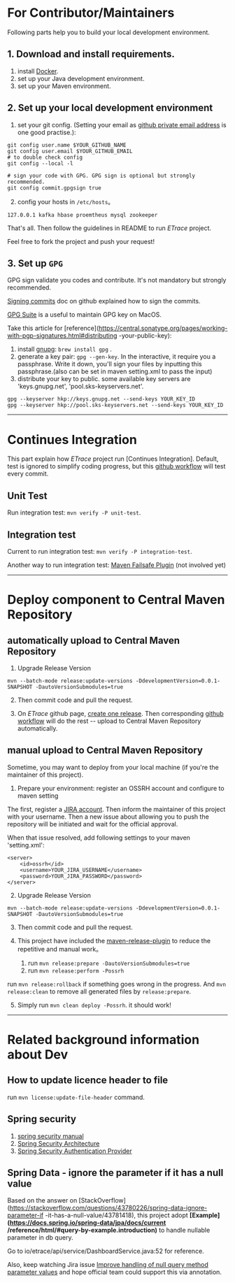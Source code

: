 # For Contributor/Maintainers 

Following parts help you to build your local development environment.

## 1. Download and install requirements.

1. install [Docker](https://www.docker.com/products/docker-desktop).
2. set up your Java development environment.
3. set up your Maven environment.

## 2. Set up your local development environment

1. set your git config. (Setting your email as [github private email address](https://github.com/settings/emails) is one good practise.):

```
git config user.name $YOUR_GITHUB_NAME
git config user.email $YOUR_GITHUB_EMAIL
# to double check config
git config --local -l

# sign your code with GPG. GPG sign is optional but strongly recommended. 
git config commit.gpgsign true
```

2. config your hosts in `/etc/hosts`。

```
127.0.0.1 kafka hbase proemtheus mysql zookeeper
```

That's all. Then follow the guidelines in README to run _ETrace_ project.

Feel free to fork the project and push your request!

## 3. Set up `GPG`
GPG sign validate you codes and contribute. It's not mandatory but strongly recommended.

[Signing commits](https://docs.github.com/en/free-pro-team@latest/github/authenticating-to-github/signing-commits) doc on github explained how to sign the commits.

[GPG Suite](https://gpgtools.org/) is a useful to maintain GPG key on MacOS.

Take this article for [reference](https://central.sonatype.org/pages/working-with-pgp-signatures.html#distributing
-your-public-key):

1. install [gnupg](https://formulae.brew.sh/formula/gnupg): `brew install gpg` .
2. generate a key pair: `gpg --gen-key`. In the interactive, it require you a passphrase. Write it down, you'll sign
 your files by inputting this passphrase.(also can be set in maven setting.xml to pass the input)
3. distribute your key to public. some available key servers are 'keys.gnupg.net', 'pool.sks-keyservers.net'.

```
gpg --keyserver hkp://keys.gnupg.net --send-keys YOUR_KEY_ID
gpg --keyserver hkp://pool.sks-keyservers.net --send-keys YOUR_KEY_ID
```

---

# Continues Integration

This part explain how _ETrace_ project run [Continues Integration].
Default, test is ignored to simplify coding progress, 
but this [github workflow](https://github.com/etrace-io/etrace/blob/master/.github/workflows/maven-test.yml) will test every commit.

## Unit Test
Run integration test: `mvn verify -P unit-test`.

## Integration test

Current to run integration test: `mvn verify -P integration-test`.

Another way to run integration test: [Maven Failsafe Plugin](http://maven.apache.org/surefire/maven-failsafe-plugin/usage.html) (not involved yet)

---
# Deploy component to Central Maven Repository

## automatically upload to Central Maven Repository

1. Upgrade Release Version

```
mvn --batch-mode release:update-versions -DdevelopmentVersion=0.0.1-SNAPSHOT -DautoVersionSubmodules=true
```

2. Then commit code and pull the request.

3. On _ETrace_ github page, [create one release](https://github.com/etrace-io/etrace/releases/new). 
Then corresponding [github workflow](https://github.com/etrace-io/etrace/blob/master/.github/workflows/maven-deploy.yml)
will do the rest -- upload to Central Maven Repository automatically.

## manual upload to Central Maven Repository
Sometime, you may want to deploy from your local machine (if you're the maintainer of this project).

1. Prepare your environment: register an OSSRH account and configure to maven setting

The first, register a [JIRA account](https://issues.sonatype.org/secure/Signup!default.jspa). 
Then inform the maintainer of this project with your username. Then a new issue about allowing you to 
push the repository will be initiated and wait for the official approval.

When that issue resolved, add following settings to your maven 'setting.xml':

```
<server>
    <id>ossrh</id>
    <username>YOUR_JIRA_USERNAME</username>
    <password>YOUR_JIRA_PASSWORD</password>
</server>
```
2. Upgrade Release Version
```
mvn --batch-mode release:update-versions -DdevelopmentVersion=0.0.1-SNAPSHOT -DautoVersionSubmodules=true
```
3. Then commit code and pull the request. 

4. This project have included the [maven-release-plugin](https://maven.apache.org/maven-release/maven-release-plugin/index.html) to reduce the repetitive and manual work。
   
   1. run `mvn release:prepare -DautoVersionSubmodules=true`
   2. run `mvn release:perform -Possrh`
   
run `mvn release:rollback` if something goes wrong in the progress. And `mvn release:clean` to remove all generated files by `release:prepare`.

5. Simply run `mvn clean deploy -Possrh`. it should work!

---
# Related background information about Dev

## How to update licence header to file
run `mvn license:update-file-header` command.

## Spring security

1. [spring security manual](https://docs.spring.io/spring-security/site/docs/5.1.10.RELEASE/reference/htmlsingle)
2. [Spring Security Architecture](https://spring.io/guides/topicals/spring-security-architecture)
3. [Spring Security Authentication Provider](https://www.baeldung.com/spring-security-authentication-provider)

## Spring Data - ignore the parameter if it has a null value

Based on the answer on [StackOverflow](https://stackoverflow.com/questions/43780226/spring-data-ignore-parameter-if
-it-has-a-null-value/43781418), this project adopt **[Example](https://docs.spring.io/spring-data/jpa/docs/current
/reference/html/#query-by-example.introduction)** to handle nullable parameter in db query.

Go to io/etrace/api/service/DashboardService.java:52 for reference.

Also, keep watching Jira issue [Improve handling of null query method parameter values](https://jira.spring.io/browse/DATAJPA-209) and hope official team could support this via annotation. 
